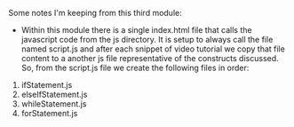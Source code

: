 Some notes I'm keeping from this third module:

* Within this module there is a single index.html file that calls the javascript code from the js directory. It is setup to always call the file named script.js and after each snippet of video tutorial we copy that file content to a another js file representative of the constructs discussed. So, from the script.js file we create the following files in order:


1. ifStatement.js
1. elseIfStatement.js
1. whileStatement.js
1. forStatement.js
